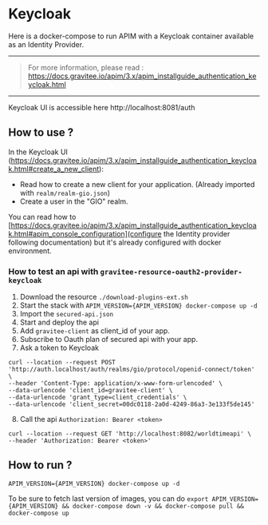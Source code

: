 # Keycloak

Here is a docker-compose to run APIM with a Keycloak container available as an Identity Provider.

---
> For more information, please read :
> https://docs.gravitee.io/apim/3.x/apim_installguide_authentication_keycloak.html
---

Keycloak UI is accessible here http://localhost:8081/auth

## How to use ?

In the Keycloak UI (https://docs.gravitee.io/apim/3.x/apim_installguide_authentication_keycloak.html#create_a_new_client):
- Read how to create a new client for your application. (Already imported with `realm/realm-gio.json`)
- Create a user in the "GIO" realm.

You can read how to [https://docs.gravitee.io/apim/3.x/apim_installguide_authentication_keycloak.html#apim_console_configuration](configure the Identity provider following documentation) but it's already configured with docker environment.

### How to test an api with `gravitee-resource-oauth2-provider-keycloak`

1. Download the resource `./download-plugins-ext.sh`
2. Start the stack with `APIM_VERSION={APIM_VERSION} docker-compose up -d`
3. Import the `secured-api.json`
4. Start and deploy the api
5. Add `gravitee-client` as client_id of your app.
6. Subscribe to Oauth plan of secured api with your app.
7. Ask a token to Keycloak
```
curl --location --request POST 'http://auth.localhost/auth/realms/gio/protocol/openid-connect/token' \
--header 'Content-Type: application/x-www-form-urlencoded' \
--data-urlencode 'client_id=gravitee-client' \
--data-urlencode 'grant_type=client_credentials' \
--data-urlencode 'client_secret=00dc0118-2a0d-4249-86a3-3e133f5de145'
```
8. Call the api `Authorization: Bearer <token>`
```
curl --location --request GET 'http://localhost:8082/worldtimeapi' \
--header 'Authorization: Bearer <token>'
```

## How to run ?

`APIM_VERSION={APIM_VERSION} docker-compose up -d ` 

To be sure to fetch last version of images, you can do
`export APIM_VERSION={APIM_VERSION} && docker-compose down -v && docker-compose pull && docker-compose up`

